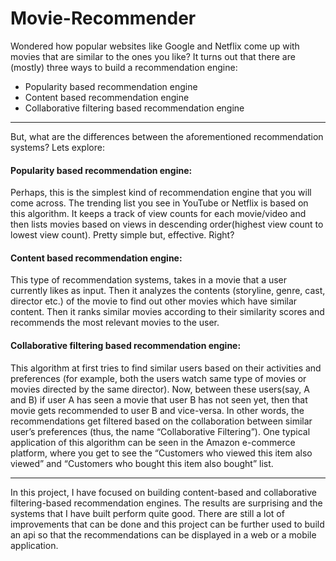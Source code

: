 # Movie-Recommender

Wondered how popular websites like Google and Netflix come up with movies that are similar to the ones you like?
It turns out that there are (mostly) three ways to build a recommendation engine:

* Popularity based recommendation engine
* Content based recommendation engine
* Collaborative filtering based recommendation engine
<hr>
But, what are the differences between the aforementioned recommendation systems? Lets explore:

#### Popularity based recommendation engine:
Perhaps, this is the simplest kind of recommendation engine that you will come across. The trending list you see in YouTube or Netflix is based on this algorithm. It keeps a track of view counts for each movie/video and then lists movies based on views in descending order(highest view count to lowest view count). Pretty simple but, effective. Right?
#### Content based recommendation engine:
This type of recommendation systems, takes in a movie that a user currently likes as input. Then it analyzes the contents (storyline, genre, cast, director etc.) of the movie to find out other movies which have similar content. Then it ranks similar movies according to their similarity scores and recommends the most relevant movies to the user.
#### Collaborative filtering based recommendation engine:
This algorithm at first tries to find similar users based on their activities and preferences (for example, both the users watch same type of movies or movies directed by the same director). Now, between these users(say, A and B) if user A has seen a movie that user B has not seen yet, then that movie gets recommended to user B and vice-versa. In other words, the recommendations get filtered based on the collaboration between similar user’s preferences (thus, the name “Collaborative Filtering”). One typical application of this algorithm can be seen in the Amazon e-commerce platform, where you get to see the “Customers who viewed this item also viewed” and “Customers who bought this item also bought” list.
<hr>

In this project, I have focused on building content-based and collaborative filtering-based recommendation engines. The results are surprising and the systems that I have built perform quite good. There are still a lot of improvements that can be done and this project can be further used to build an api so that the recommendations can be displayed in a web or a mobile application.  
